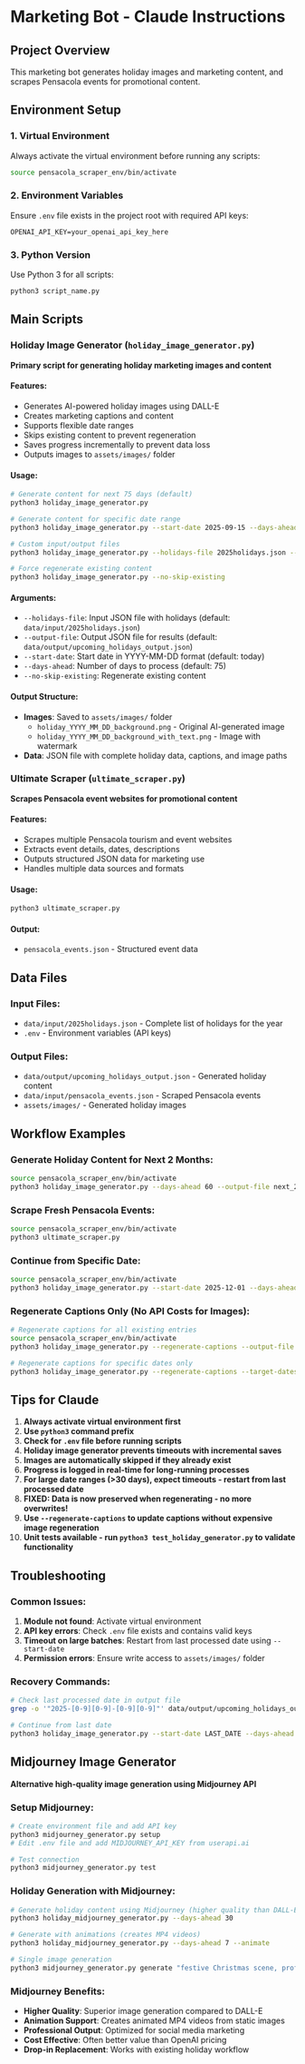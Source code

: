# Marketing Bot - Claude Instructions

## Project Overview
This marketing bot generates holiday images and marketing content, and scrapes Pensacola events for promotional content.

## Environment Setup

### 1. Virtual Environment
Always activate the virtual environment before running any scripts:
```bash
source pensacola_scraper_env/bin/activate
```

### 2. Environment Variables
Ensure `.env` file exists in the project root with required API keys:
```
OPENAI_API_KEY=your_openai_api_key_here
```

### 3. Python Version
Use Python 3 for all scripts:
```bash
python3 script_name.py
```

## Main Scripts

### Holiday Image Generator (`holiday_image_generator.py`)
**Primary script for generating holiday marketing images and content**

#### Features:
- Generates AI-powered holiday images using DALL-E
- Creates marketing captions and content
- Supports flexible date ranges
- Skips existing content to prevent regeneration
- Saves progress incrementally to prevent data loss
- Outputs images to `assets/images/` folder

#### Usage:
```bash
# Generate content for next 75 days (default)
python3 holiday_image_generator.py

# Generate content for specific date range
python3 holiday_image_generator.py --start-date 2025-09-15 --days-ahead 30

# Custom input/output files
python3 holiday_image_generator.py --holidays-file 2025holidays.json --output-file custom_output.json

# Force regenerate existing content
python3 holiday_image_generator.py --no-skip-existing
```

#### Arguments:
- `--holidays-file`: Input JSON file with holidays (default: `data/input/2025holidays.json`)
- `--output-file`: Output JSON file for results (default: `data/output/upcoming_holidays_output.json`)
- `--start-date`: Start date in YYYY-MM-DD format (default: today)
- `--days-ahead`: Number of days to process (default: 75)
- `--no-skip-existing`: Regenerate existing content

#### Output Structure:
- **Images**: Saved to `assets/images/` folder
  - `holiday_YYYY_MM_DD_background.png` - Original AI-generated image
  - `holiday_YYYY_MM_DD_background_with_text.png` - Image with watermark
- **Data**: JSON file with complete holiday data, captions, and image paths

### Ultimate Scraper (`ultimate_scraper.py`)
**Scrapes Pensacola event websites for promotional content**

#### Features:
- Scrapes multiple Pensacola tourism and event websites
- Extracts event details, dates, descriptions
- Outputs structured JSON data for marketing use
- Handles multiple data sources and formats

#### Usage:
```bash
python3 ultimate_scraper.py
```

#### Output:
- `pensacola_events.json` - Structured event data

## Data Files

### Input Files:
- `data/input/2025holidays.json` - Complete list of holidays for the year
- `.env` - Environment variables (API keys)

### Output Files:
- `data/output/upcoming_holidays_output.json` - Generated holiday content
- `data/input/pensacola_events.json` - Scraped Pensacola events
- `assets/images/` - Generated holiday images

## Workflow Examples

### Generate Holiday Content for Next 2 Months:
```bash
source pensacola_scraper_env/bin/activate
python3 holiday_image_generator.py --days-ahead 60 --output-file next_2_months.json
```

### Scrape Fresh Pensacola Events:
```bash
source pensacola_scraper_env/bin/activate
python3 ultimate_scraper.py
```

### Continue from Specific Date:
```bash
source pensacola_scraper_env/bin/activate
python3 holiday_image_generator.py --start-date 2025-12-01 --days-ahead 31
```

### Regenerate Captions Only (No API Costs for Images):
```bash
# Regenerate captions for all existing entries
source pensacola_scraper_env/bin/activate
python3 holiday_image_generator.py --regenerate-captions --output-file data/output/upcoming_holidays_output.json

# Regenerate captions for specific dates only
python3 holiday_image_generator.py --regenerate-captions --target-dates 2025-12-25 2025-12-26 2025-12-27 --output-file data/output/upcoming_holidays_output.json
```

## Tips for Claude
1. **Always activate virtual environment first**
2. **Use `python3` command prefix**
3. **Check for `.env` file before running scripts**
4. **Holiday image generator prevents timeouts with incremental saves**
5. **Images are automatically skipped if they already exist**
6. **Progress is logged in real-time for long-running processes**
7. **For large date ranges (>30 days), expect timeouts - restart from last processed date**
8. **FIXED: Data is now preserved when regenerating - no more overwrites!**
9. **Use `--regenerate-captions` to update captions without expensive image regeneration**
10. **Unit tests available - run `python3 test_holiday_generator.py` to validate functionality**

## Troubleshooting

### Common Issues:
1. **Module not found**: Activate virtual environment
2. **API key errors**: Check `.env` file exists and contains valid keys
3. **Timeout on large batches**: Restart from last processed date using `--start-date`
4. **Permission errors**: Ensure write access to `assets/images/` folder

### Recovery Commands:
```bash
# Check last processed date in output file
grep -o '"2025-[0-9][0-9]-[0-9][0-9]"' data/output/upcoming_holidays_output.json | tail -1

# Continue from last date
python3 holiday_image_generator.py --start-date LAST_DATE --days-ahead REMAINING_DAYS
```

## Midjourney Image Generator

**Alternative high-quality image generation using Midjourney API**

### Setup Midjourney:
```bash
# Create environment file and add API key
python3 midjourney_generator.py setup
# Edit .env file and add MIDJOURNEY_API_KEY from userapi.ai

# Test connection
python3 midjourney_generator.py test
```

### Holiday Generation with Midjourney:
```bash
# Generate holiday content using Midjourney (higher quality than DALL-E)
python3 holiday_midjourney_generator.py --days-ahead 30

# Generate with animations (creates MP4 videos)
python3 holiday_midjourney_generator.py --days-ahead 7 --animate

# Single image generation
python3 midjourney_generator.py generate "festive Christmas scene, professional marketing"
```

### Midjourney Benefits:
- **Higher Quality**: Superior image generation compared to DALL-E
- **Animation Support**: Creates animated MP4 videos from static images
- **Professional Output**: Optimized for social media marketing
- **Cost Effective**: Often better value than OpenAI pricing
- **Drop-in Replacement**: Works with existing holiday workflow